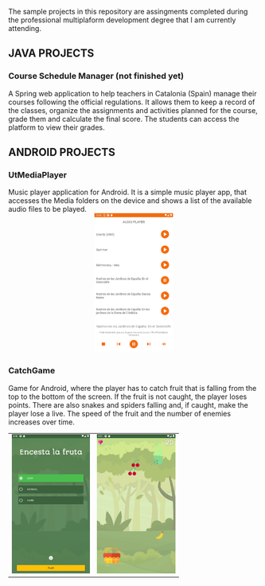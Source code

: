 The sample projects in this repository are assingments completed during the professional multiplaform development degree that I am currently attending.

<h2>JAVA PROJECTS</h2>

<h3>Course Schedule Manager (not finished yet)</h3>
A Spring web application to help teachers in Catalonia (Spain) manage their courses following the official regulations. It allows them to keep a record of the classes, organize the assignments and activities planned for the course, grade them and calculate the final score. The students can access the platform to view their grades.

<h2>ANDROID PROJECTS</h2>

<h3>UtMediaPlayer</h3>
Music player application for Android. It is a simple music player app, that accesses the Media folders on the device and shows a list of the available audio files to be played.

<div align="center">
     <img src="https://github.com/IreneOrtaCintado/SampleProjects/blob/master/Screenshots/utMediaPlayer/mediaPlayer.png" 
     alt="Mediaplayer" title="Mediaplayer" style="height:20em;">
</div>

<h3>CatchGame</h3>
Game for Android, where the player has to catch fruit that is falling from the top to the bottom of the screen. If the fruit is not caught, the player loses points. There are also snakes and spiders falling and, if caught, make the player lose a live. The speed of the fruit and the number of enemies increases over time.

<table align="center">
  <tr>
    <td>
      <img src="https://github.com/IreneOrtaCintado/SampleProjects/blob/master/Screenshots/CatchGame/start.png" 
           alt="CatchGame - Game screen" title="CatchGame - Start screen" style="height:20em;">
    </td>
    <td>
      <img src="https://github.com/IreneOrtaCintado/SampleProjects/blob/master/Screenshots/CatchGame/game.png" 
           alt="CatchGame - Game screen" title="CatchGame - Game  screen" style="height:20em;">
    </td>
  </tr>
</table>
